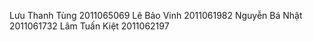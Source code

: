 Lưu Thanh Tùng 
2011065069
Lê Bảo Vinh
2011061982
Nguyễn Bá Nhật
2011061732
Lâm Tuấn Kiệt
2011062197